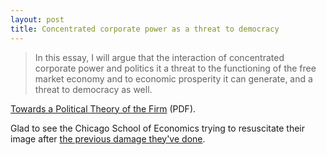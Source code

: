 ```yaml
---
layout: post
title: Concentrated corporate power as a threat to democracy
---
```


> In this essay, I will argue that the interaction of concentrated corporate
> power and politics it a threat to the functioning of the free market economy
> and to economic prosperity it can generate, and a threat to democracy as
> well.

[Towards a Political Theory of the Firm](https://www.nber.org/papers/w23593.pdf) (PDF).

Glad to see the Chicago School of Economics trying to resuscitate their image
after [the previous damage they've
done](https://boingboing.net/2017/10/25/stiglitz-vs-friedman.html).



